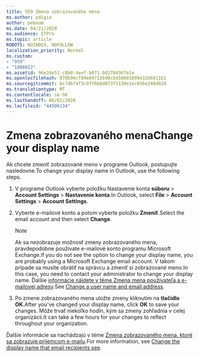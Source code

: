 ```yaml
---
title: 959 Zmena zobrazovaného mena
ms.author: pdigia
author: pebaum
ms.date: 04/21/2020
ms.audience: ITPro
ms.topic: article
ROBOTS: NOINDEX, NOFOLLOW
localization_priority: Normal
ms.custom:
- "959"
- "1800022"
ms.assetid: 96e2de51-c8b0-4eef-b071-b02784367e1e
ms.openlocfilehash: 870b96cf04e69722690cbd50083899e32b6811b1
ms.sourcegitcommit: bc7d6f4f3c9f7060d073f5130e1ec856e248d020
ms.translationtype: MT
ms.contentlocale: sk-SK
ms.lasthandoff: 06/02/2020
ms.locfileid: "44506134"
---
```

# <a name="change-your-display-name"></a><span data-ttu-id="c7fa1-102">Zmena zobrazovaného mena</span><span class="sxs-lookup"><span data-stu-id="c7fa1-102">Change your display name</span></span>
  
<span data-ttu-id="c7fa1-103">Ak chcete zmeniť zobrazované meno v programe Outlook, postupujte nasledovne.</span><span class="sxs-lookup"><span data-stu-id="c7fa1-103">To change your display name in Outlook, use the following steps.</span></span>
  
1. <span data-ttu-id="c7fa1-104">V programe Outlook vyberte položku Nastavenie konta **súboru** \> **Account Settings** \> **Nastavenie konta**.</span><span class="sxs-lookup"><span data-stu-id="c7fa1-104">In Outlook, select **File** \> **Account Settings** \> **Account Settings**.</span></span>

2. <span data-ttu-id="c7fa1-105">Vyberte e-mailové konto a potom vyberte položku **Zmeniť**.</span><span class="sxs-lookup"><span data-stu-id="c7fa1-105">Select the email account and then select **Change**.</span></span>

    > [!NOTE]
    > <span data-ttu-id="c7fa1-106">Ak sa nezobrazuje možnosť zmeny zobrazovaného mena, pravdepodobne používate e-mailové konto programu Microsoft Exchange.</span><span class="sxs-lookup"><span data-stu-id="c7fa1-106">If you do not see the option to change your display name, you are probably using a Microsoft Exchange email account.</span></span> <span data-ttu-id="c7fa1-107">V takom prípade sa musíte obrátiť na správcu a zmeniť si zobrazované meno.</span><span class="sxs-lookup"><span data-stu-id="c7fa1-107">In this case, you need to contact your administrator to change your display name.</span></span> <span data-ttu-id="c7fa1-108">Ďalšie [informácie nájdete v téme Zmena mena používateľa a e-mailovej adresy](https://docs.microsoft.com/microsoft-365/admin/add-users/change-a-user-name-and-email-address).</span><span class="sxs-lookup"><span data-stu-id="c7fa1-108">See [Change a user name and email address](https://docs.microsoft.com/microsoft-365/admin/add-users/change-a-user-name-and-email-address).</span></span>
  
3. <span data-ttu-id="c7fa1-109">Po zmene zobrazovaného mena uložte zmeny kliknutím na **tlačidlo OK.**</span><span class="sxs-lookup"><span data-stu-id="c7fa1-109">After you've changed your display name, click **OK** to save your changes.</span></span> <span data-ttu-id="c7fa1-110">Môže trvať niekoľko hodín, kým sa zmeny zohľadnia v celej organizácii.</span><span class="sxs-lookup"><span data-stu-id="c7fa1-110">It can take a few hours for your changes to reflect throughout your organization.</span></span>

<span data-ttu-id="c7fa1-111">Ďalšie informácie sa nachádzajú v téme [Zmena zobrazovaného mena, ktoré sa zobrazuje príjemcom e-mailu](https://support.office.com/article/2b53331a-ba2a-4803-88dc-ac9fe376c8a9.aspx).</span><span class="sxs-lookup"><span data-stu-id="c7fa1-111">For more information, see [Change the display name that email recipients see](https://support.office.com/article/2b53331a-ba2a-4803-88dc-ac9fe376c8a9.aspx).</span></span>
  